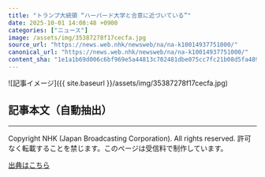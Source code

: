 ```yaml
---
title: "トランプ大統領 “ハーバード大学と合意に近づいている”"
date: 2025-10-01 14:08:48 +0900
categories: ["ニュース"]
image: /assets/img/35387278f17cecfa.jpg
source_url: "https://news.web.nhk/newsweb/na/na-k10014937751000/"
canonical_url: "https://news.web.nhk/newsweb/na/na-k10014937751000/"
content_sha: "1e1a1b69d006c6bf969e5a44813c702481dbe075cc7fc21b08d5fa489e371715"
---
```


![記事イメージ]({{ site.baseurl }}/assets/img/35387278f17cecfa.jpg)

## 記事本文（自動抽出）
<div><div class="_13tndsj2"><nav aria-label="フッターサイトナビゲーション" class="_13tndsj4"></nav><hr class="esl7kn2s esl7kn1l esl7kn1n _14xli2ae"><p class="esl7kn2s esl7kn1m esl7kn1o _1yvk0f68 _1lugom81">Copyright NHK (Japan Broadcasting Corporation). All rights reserved. 許可なく転載することを禁じます。このページは受信料で制作しています。</p></div></div>

[出典はこちら](https://news.web.nhk/newsweb/na/na-k10014937751000/)
